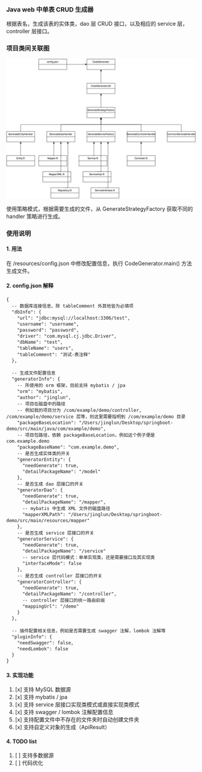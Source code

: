 ### Java web 中单表 CRUD 生成器

根据表名，生成该表的实体类，dao 层 CRUD 接口，以及相应的 service 层，controller 层接口。

### 项目类间关联图

![项目类间关联图](./doc/code-generator设计.png)

使用策略模式，根据需要生成的文件，从 GenerateStrategyFactory 获取不同的 handler 策略进行生成。

### 使用说明

#### 1. 用法

在 /resources/config.json 中修改配置信息，执行 CodeGenerator.main() 方法生成文件。

#### 2. config.json 解释

```
{
  -- 数据库连接信息，除 tableComment 外其他皆为必填项
  "dbInfo": {
    "url": "jdbc:mysql://localhost:3306/test",
    "username": "username",
    "password": "password",
    "driver": "com.mysql.cj.jdbc.Driver",
    "dbName": "test",
    "tableName": "users",
    "tableComment": "测试-表注释"
  },

  -- 生成文件配置信息
  "generatorInfo": {
    -- 所使用的 orm 框架，目前支持 mybatis / jpa
    "orm": "mybatis", 
    "author": "jinglun",
    -- 项目在磁盘中的路径
    -- 例如我的项目分为 /com/example/demo/controller, /com/example/demo/service 层等，则这里需要指明到 /com/example/demo 目录
    "packageBaseLocation": "/Users/jinglun/Desktop/springboot-demo/src/main/java/com/example/demo",
    -- 项目包路径，依赖 packageBaseLocation，例如这个例子便是 com.example.demo
    "packageBaseName": "com.example.demo",
    -- 是否生成实体类的开关
    "generatorEntity": {
      "needGenerate": true,
      "detailPackageName": "/model"
    },
    -- 是否生成 dao 层接口的开关
    "generatorDao": {
      "needGenerate": true,
      "detailPackageName": "/mapper",
      -- mybatis 中生成 XML 文件的磁盘路径
      "mapperXMLPath": "/Users/jinglun/Desktop/springboot-demo/src/main/resources/mapper"
    },
    -- 是否生成 service 层接口的开关
    "generatorService": {
      "needGenerate": true,
      "detailPackageName": "/service"
      -- service 层代码模式：单单实现类，还是需要接口及其实现类
      "interfaceMode": false
    },
    -- 是否生成 controller 层接口的开关
    "generatorController": {
      "needGenerate": true,
      "detailPackageName": "/controller",
      -- controller 层接口的统一路由前缀
      "mappingUrl": "/demo"
    }
  },

  -- 插件配置相关信息，例如是否需要生成 swagger 注解，lombok 注解等
  "pluginInfo": {
    "needSwagger": false,
    "needLombok": false
  }
}
```

#### 3. 实现功能

1. [x] 支持 MySQL 数据源
2. [x] 支持 mybatis / jpa
3. [x] 支持 service 层接口实现类模式或直接实现类模式
4. [x] 支持 swagger / lombok 注解配置信息
5. [x] 支持配置文件中不存在的文件夹时自动创建文件夹
6. [x] 支持自定义对象的生成（ApiResult）

#### 4. TODO list

1. [ ] 支持多数据源
2. [ ] 代码优化